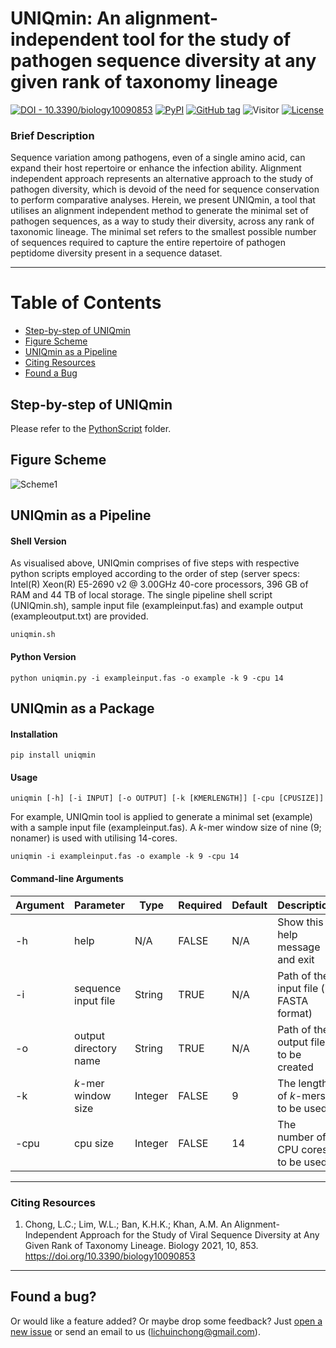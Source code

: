 # **UNIQmin: An alignment-independent tool for the study of pathogen sequence diversity at any given rank of taxonomy lineage**

[![DOI - 10.3390/biology10090853](https://img.shields.io/badge/DOI-10.3390%2Fbiology10090853-2ea44f)](https://doi.org/10.3390/biology10090853)
[![PyPI](https://img.shields.io/pypi/v/uniqmin?logo=pypi)](https://pypi.org/project/uniqmin/)
[![GitHub tag](https://img.shields.io/github/tag/ChongLC/MinimalSetofViralPeptidome-UNIQmin)](https://github.com/ChongLC/MinimalSetofViralPeptidome-UNIQmin/releases/?include_prereleases&sort=semver "View GitHub releases")
![Visitor](https://visitor-badge.laobi.icu/badge?page_id=https://github.com/ChongLC/MinimalSetofViralPeptidome-UNIQmin)
[![License](https://img.shields.io/badge/License-MIT-blue)](#license)

### Brief Description
Sequence variation among pathogens, even of a single amino acid, can expand their host repertoire or enhance the infection ability. Alignment independent approach represents an alternative approach to the study of pathogen diversity, which is devoid of the need for sequence conservation to perform comparative analyses. Herein, we present UNIQmin, a tool that utilises an alignment independent method to generate the minimal set of pathogen sequences, as a way to study their diversity, across any rank of taxonomic lineage. The minimal set refers to the smallest possible number of sequences required to capture the entire repertoire of pathogen peptidome diversity present in a sequence dataset.

---
Table of Contents
====================
- [Step-by-step of UNIQmin](https://github.com/ChongLC/MinimalSetofViralPeptidome-UNIQmin/tree/master/PythonCode)
- [Figure Scheme](#figure-scheme)
- [UNIQmin as a Pipeline](#uniqmin-as-a-pipeline)
- [Citing Resources](#citing-resources)
- [Found a Bug](#found-a-bug)

## Step-by-step of UNIQmin
Please refer to the [PythonScript](https://github.com/ChongLC/MinimalSetofViralPeptidome-UNIQmin/tree/master/PythonScript) folder. 

## Figure Scheme
![Scheme1](https://user-images.githubusercontent.com/51225708/134200760-f70d72ee-0fac-4535-aa3e-61fd8dd1a69f.png)

## UNIQmin as a Pipeline

#### Shell Version
As visualised above, UNIQmin comprises of five steps with respective python scripts employed according to the order of step (server specs: Intel(R) Xeon(R) E5-2690 v2 @ 3.00GHz 40-core processors, 396 GB of RAM and 44 TB of local storage. The single pipeline shell script (UNIQmin.sh), sample input file (exampleinput.fas) and example output (exampleoutput.txt) are provided. 

`uniqmin.sh`

#### Python Version
`python uniqmin.py -i exampleinput.fas -o example -k 9 -cpu 14`

## UNIQmin as a Package

#### Installation
`pip install uniqmin`

#### Usage
`uniqmin [-h] [-i INPUT] [-o OUTPUT] [-k [KMERLENGTH]] [-cpu [CPUSIZE]]`

For example, UNIQmin tool is applied to generate a minimal set (example) with a sample input file (exampleinput.fas). A *k*-mer window size of nine (9; nonamer) is used with utilising 14-cores. 

`uniqmin -i exampleinput.fas -o example -k 9 -cpu 14`

#### Command-line Arguments
| Argument 	| Parameter              | Type    	| Required | Default 	| Description                                |           
|----------	|----------------------- |---------	|----------|----------|------------------------------------------  |
| -h       	| help                   | N/A     	|FALSE	   | N/A     	| Show this help message and exit            |
| -i       	| sequence input file    | String  	|TRUE	     | N/A     	| Path of the input file (in FASTA format)   |
| -o       	| output directory name  | String  	|TRUE      | N/A     	| Path of the output file to be created      |
| -k        | *k*-mer window size    | Integer 	|FALSE     | 9       	| The length of *k*-mers to be used          |
| -cpu      | cpu size               | Integer 	|FALSE     | 14       | The number of CPU cores to be used         |

---
### Citing Resources
1. Chong, L.C.; Lim, W.L.; Ban, K.H.K.; Khan, A.M. An Alignment-Independent Approach for the Study of Viral Sequence Diversity at Any Given Rank of Taxonomy Lineage. Biology 2021, 10, 853. https://doi.org/10.3390/biology10090853

---
## Found a bug?
Or would like a feature added? Or maybe drop some feedback?
Just [open a new issue](https://github.com/ChongLC/MinimalSetofViralPeptidome-UNIQmin/issues/new) or send an email to us (lichuinchong@gmail.com).

